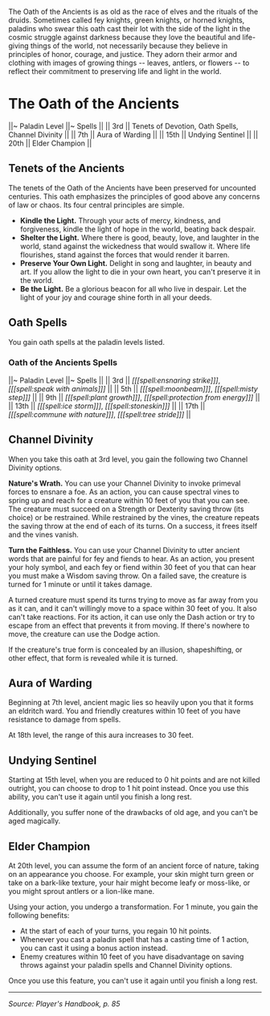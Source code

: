 The Oath of the Ancients is as old as the race of elves and the rituals of the druids. Sometimes called fey knights, green knights, or horned knights, paladins who swear this oath cast their lot with the side of the light in the cosmic struggle against darkness because they love the beautiful and life-giving things of the world, not necessarily because they believe in principles of honor, courage, and justice. They adorn their armor and clothing with images of growing things -- leaves, antlers, or flowers -- to reflect their commitment to preserving life and light in the world.

# The Oath of the Ancients

||~ Paladin Level ||~ Spells ||
|| 3rd || Tenets of Devotion, Oath Spells, Channel Divinity ||
|| 7th || Aura of Warding ||
|| 15th || Undying Sentinel ||
|| 20th || Elder Champion ||

## Tenets of the Ancients

The tenets of the Oath of the Ancients have been preserved for uncounted centuries. This oath emphasizes the principles of good above any concerns of law or chaos. Its four central principles are simple.

* **Kindle the Light.** Through your acts of mercy, kindness, and forgiveness, kindle the light of hope in the world, beating back despair.
* **Shelter the Light.** Where there is good, beauty, love, and laughter in the world, stand against the wickedness that would swallow it. Where life flourishes, stand against the forces that would render it barren.
* **Preserve Your Own Light.** Delight in song and laughter, in beauty and art. If you allow the light to die in your own heart, you can't preserve it in the world.
* **Be the Light.** Be a glorious beacon for all who live in despair. Let the light of your joy and courage shine forth in all your deeds.

## Oath Spells

You gain oath spells at the paladin levels listed.

### Oath of the Ancients Spells

||~ Paladin Level ||~ Spells ||
|| 3rd || *[[[spell:ensnaring strike]]]*, *[[[spell:speak with animals]]]* ||
|| 5th || *[[[spell:moonbeam]]]*, *[[[spell:misty step]]]* ||
|| 9th || *[[[spell:plant growth]]]*, *[[[spell:protection from energy]]]* ||
|| 13th || *[[[spell:ice storm]]]*, *[[[spell:stoneskin]]]* ||
|| 17th || *[[[spell:commune with nature]]]*, *[[[spell:tree stride]]]* ||

## Channel Divinity

When you take this oath at 3rd level, you gain the following two Channel Divinity options.

**Nature's Wrath.** You can use your Channel Divinity to invoke primeval forces to ensnare a foe. As an action, you can cause spectral vines to spring up and reach for a creature within 10 feet of you that you can see. The creature must succeed on a Strength or Dexterity saving throw (its choice) or be restrained. While restrained by the vines, the creature repeats the saving throw at the end of each of its turns. On a success, it frees itself and the vines vanish.

**Turn the Faithless.** You can use your Channel Divinity to utter ancient words that are painful for fey and fiends to hear. As an action, you present your holy symbol, and each fey or fiend within 30 feet of you that can hear you must make a Wisdom saving throw. On a failed save, the creature is turned for 1 minute or until it takes damage.

A turned creature must spend its turns trying to move as far away from you as it can, and it can't willingly move to a space within 30 feet of you. It also can't take reactions. For its action, it can use only the Dash action or try to escape from an effect that prevents it from moving. If there's nowhere to move, the creature can use the Dodge action.

If the creature's true form is concealed by an illusion, shapeshifting, or other effect, that form is revealed while it is turned.

## Aura of Warding

Beginning at 7th level, ancient magic lies so heavily upon you that it forms an eldritch ward. You and friendly creatures within 10 feet of you have resistance to damage from spells.

At 18th level, the range of this aura increases to 30 feet.

## Undying Sentinel

Starting at 15th level, when you are reduced to 0 hit points and are not killed outright, you can choose to drop to 1 hit point instead. Once you use this ability, you can't use it again until you finish a long rest.

Additionally, you suffer none of the drawbacks of old age, and you can't be aged magically.

## Elder Champion

At 20th level, you can assume the form of an ancient force of nature, taking on an appearance you choose. For example, your skin might turn green or take on a bark-like texture, your hair might become leafy or moss-like, or you might sprout antlers or a lion-like mane.

Using your action, you undergo a transformation. For 1 minute, you gain the following benefits:

* At the start of each of your turns, you regain 10 hit points.
* Whenever you cast a paladin spell that has a casting time of 1 action, you can cast it using a bonus action instead.
* Enemy creatures within 10 feet of you have disadvantage on saving throws against your paladin spells and Channel Divinity options.

Once you use this feature, you can't use it again until you finish a long rest.

----

*Source: Player's Handbook, p. 85*